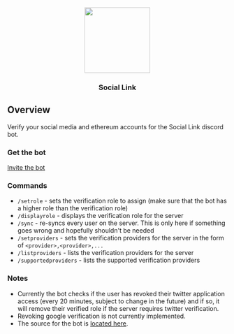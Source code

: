 <p align="center">
   <br/>
   <a href="https://social-link.xyz" target="_blank"><img width="150px" src="https://social-link.xyz/social-link-1024.png" /></a>
   <h3 align="center">Social Link</h3>
</p>

## Overview

Verify your social media and ethereum accounts for the Social Link discord bot.

### Get the bot

[Invite the bot](https://discord.com/api/oauth2/authorize?client_id=1099405375624728597&permissions=2415921152&scope=bot)

### Commands

- `/setrole` - sets the verification role to assign (make sure that the bot has a higher role than the verification role)
- `/displayrole` - displays the verification role for the server
- `/sync` - re-syncs every user on the server. This is only here if something goes wrong and hopefully shouldn't be needed
- `/setproviders` - sets the verification providers for the server in the form of `<provider>,<provider>,...`
- `/listproviders` - lists the verification providers for the server
- `/supportedproviders` - lists the supported verification providers

### Notes

- Currently the bot checks if the user has revoked their twitter application access (every 20 minutes, subject to change in the future) and if so, it will remove their verified role if the server requires twitter verification.
- Revoking google verification is not currently implemented.
- The source for the bot is [located here](https://github.com/floomby/discord-link-bot).
